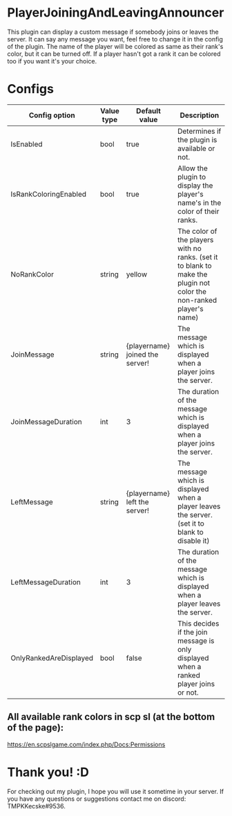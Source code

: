 # PlayerJoiningAndLeavingAnnouncer
This plugin can display a custom message if somebody joins or leaves the server. It can say any message you want, feel free to change it in the config of the plugin. The name of the player will be colored as same as their rank's color, but it can be turned off. If a player hasn't got a rank it can be colored too if you want it's your choice.
# Configs 
| Config option  | Value type | Default value | Description
| ------------- | ------------- | ------------- | ------------- |
| IsEnabled  | bool  | true  | Determines if the plugin is available or not.  |
| IsRankColoringEnabled  | bool  | true  | Allow the plugin to display the player's name's in the color of their ranks. |
| NoRankColor  | string  | yellow | The color of the players with no ranks.  (set it to blank to make the plugin not color the non-ranked player's name) |
| JoinMessage  | string  | {playername} joined the server!  | The message which is displayed when a player joins the server. |
| JoinMessageDuration  | int  | 3  | The duration of the message which is displayed when a player joins the server. |
| LeftMessage  | string  | {playername} left the server!  | The message which is displayed when a player leaves the server. (set it to blank to disable it) |
| LeftMessageDuration  | int  | 3  | The duration of the message which is displayed when a player leaves the server. |
| OnlyRankedAreDisplayed  | bool  | false  | This decides if the join message is only displayed when a ranked player joins or not. |
## All available rank colors in scp sl (at the bottom of the page):
https://en.scpslgame.com/index.php/Docs:Permissions
# Thank you! :D
For checking out my plugin, I hope you will use it sometime in your server. If you have any questions or suggestions contact me on discord: TMPKKecske#9536.

